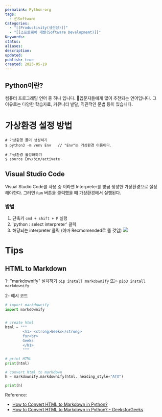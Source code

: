 ```yaml
---
permalink: Python-org
tags:
  - 📦Software
Categories:
  - "[[Productivity(생산성)]]"
  - "[[소프트웨어 개발(Software Development)]]"
Keywords: 
status: 
aliases: 
description: 
updated: 
publish: true
created: 2023-05-19
---
```



## Python이란?

컴퓨터 프로그래밍 언어 중 하나 입니다. 
입문자들에게 많이 추천되는 언어입니다. 그 이유로는 다양한 학습자료, 커뮤니티 발달, 직관적인 문법 등이 있습니다. 

# 가상환경 설정 방법

```
# 가상환경 폴더 생성하기
$ python3 -m venv Env   // "Env"는 가상환경 이름이다.

# 가상환경 활성화하기
$ source Env/bin/activate
```

## Visual Studio Code
Visual Studio Code를 사용 중 이라면 Interpreter를 방금 생성한 가상환경으로 설정해야한다.
그러면 `Run` 버튼을 클릭했을 때 가상환경에서 실행된다.

### 방법
1. 단축키 `cmd + shift + P` 실행
2. 'python : select interpreter' 클릭
3. 해당되는 interpreter 클릭 (아마 Recmomended로 뜰 것임)
![](https://i.imgur.com/iUzIP6u.png)




# Tips
## HTML to Markdown

1- "markdownify" 설치하기
`pip install markdownify`
또는
`pip3 install markdownify`

2- 예시 코드
```python
# import markdownify 
import markdownify 


# create html 
html = """ 
		<h1> <strong>Geeks</strong> 
		for<br> 
		Geeks 
		</h1> 
		"""

# print HTML 
print(html) 

# convert html to markdown 
h = markdownify.markdownify(html, heading_style="ATX") 

print(h) 

```


Reference: 
- [How to Convert HTML to Markdown in Python?](https://www.tutorialspoint.com/how-to-convert-html-to-markdown-in-python)
- [How to Convert HTML to Markdown in Python? - GeeksforGeeks](https://www.geeksforgeeks.org/how-to-convert-html-to-markdown-in-python/)
